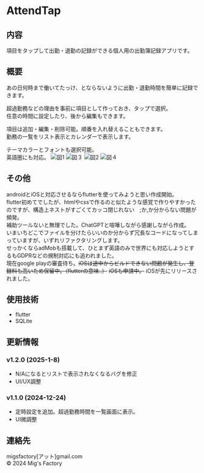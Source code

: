 # AttendTap
## 内容
項目をタップして出勤・退勤の記録ができる個人用の出勤簿記録アプリです。

## 概要
あの日何時まで働いてたっけ、とならないように出勤・退勤時間を簡単に記録できます。

超過勤務などの理由を事前に項目として作っておき、タップで選択。  
任意の時間に設定したり、後から編集もできます。

項目は追加・編集・削除可能。順番を入れ替えることもできます。  
勤務の一覧をリスト表示とカレンダーで表示します。

テーマカラーとフォントも選択可能。  
英語圏にも対応。
![図1](https://github.com/user-attachments/assets/d2082487-5c2e-4469-a722-e468b77d532f)
![図３](https://github.com/user-attachments/assets/0076bcbc-22c9-46e7-b6b1-038711f374b8)
![図2](https://github.com/user-attachments/assets/f8627142-1237-4e1e-baf2-9eef71799653)
![図４](https://github.com/user-attachments/assets/a36ce972-a074-4772-b616-019e7d99232e)


## その他
androidとiOSと対応させるならflutterを使ってみようと思い作成開始。  
flutter初めてでしたが、htmlやcssで作るのと似たような感覚で作りやすかったのですが、構造上ネストがすごくてカッコ閉じれない　;か,か分からない問題が頻発。  
補助ツールないと無理でした。ChatGPTと喧嘩しながら感謝しながら作成。  
いまいちどこでファイルを分けたらいいのか分からず冗長なコードになってしまっていますが、いずれリファクタリングします。  
せっかくならadMobも搭載して、ひとまず英語のみで世界にも対応しようとするもGDPRなどの規制対応にも追われました。  
現在google playの審査待ち。~~iOSは途中からビルドできない問題が発生し、登録料も高いため保留中。（flutterの意味..）~~ ~~iOSも申請中。~~ 
iOSが先にリリースされました。

## 使用技術
- flutter  
- SQLite

## 更新情報
### v1.2.0 (2025-1-8)
- N/Aになるとリストで表示されなくなるバグを修正
- UI/UX調整

### v1.1.0 (2024-12-24)
- 定時設定を追加。超過勤務時間を一覧画面に表示。
- UI微調整

## 連絡先
migsfactory[アット]gmail.com  
&copy; 2024 Mig's Factory
